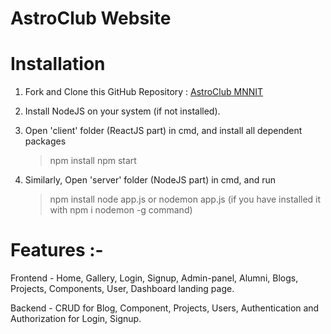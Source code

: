# AstroClub Website

# Installation

1.  Fork and Clone this GitHub Repository : [AstroClub MNNIT](https://github.com/MNNIT-Robotics-Club-Official/Astro_Website)
2.  Install NodeJS on your system (if not installed).
3.  Open 'client' folder (ReactJS part) in cmd, and install all dependent packages

    > npm  install
    > npm start

4.  Similarly, Open 'server' folder (NodeJS part) in cmd, and run
    > npm install
    > node app.js or nodemon app.js (if you have installed it with npm i nodemon -g command)

# Features :-

Frontend - Home, Gallery, Login, Signup, Admin-panel, Alumni, Blogs, Projects, Components, User, Dashboard landing page.

Backend - CRUD for Blog, Component, Projects, Users, Authentication and Authorization for Login, Signup.
